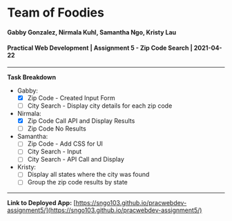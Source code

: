 # Team of Foodies
#### Gabby Gonzalez, Nirmala Kuhl, Samantha Ngo, Kristy Lau
#### Practical Web Development | Assignment 5 - Zip Code Search | 2021-04-22
-----
**Task Breakdown**
- Gabby: 
  - [x] Zip Code - Created Input Form
  - [ ] City Search - Display city details for each zip code
- Nirmala: 
  - [x] Zip Code Call API and Display Results
  - [ ] Zip Code No Results
- Samantha: 
  - [ ] Zip Code - Add CSS for UI
  - [ ] City Search - Input
  - [ ] City Search - API Call and Display
- Kristy: 
  - [ ] Display all states where the city was found
  - [ ] Group the zip code results by state
----
**Link to Deployed App:** [https://sngo103.github.io/pracwebdev-assignment5/](https://sngo103.github.io/pracwebdev-assignment5/)
